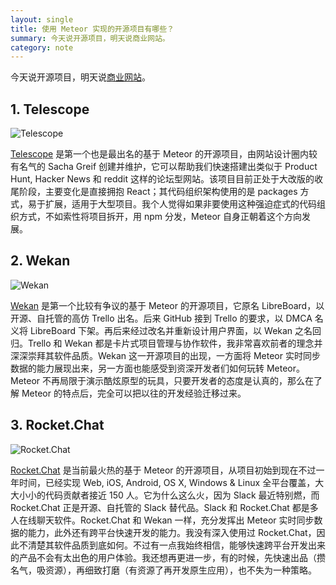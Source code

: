 ```yaml
---
layout: single
title: 使用 Meteor 实现的开源项目有哪些？
summary: 今天说开源项目，明天说商业网站。
category: note
---
```


今天说开源项目，明天说[商业网站](/note/business-by-meteor.html)。

## 1. Telescope

![Telescope](http://ww2.sinaimg.cn/mw690/a1480181jw1f3kk0yw0alj21kw0we441.jpg)

[Telescope](http://www.telescopeapp.org/) 是第一个也是最出名的基于 Meteor 的开源项目，由网站设计圈内较有名气的 Sacha Greif 创建并维护，它可以帮助我们快速搭建出类似于 Product Hunt, Hacker News 和 reddit 这样的论坛型网站。该项目目前正处于大改版的收尾阶段，主要变化是直接拥抱 React；其代码组织架构使用的是 packages 方式，易于扩展，适用于大型项目。我个人觉得如果非要使用这种强迫症式的代码组织方式，不如索性将项目拆开，用 npm 分发，Meteor 自身正朝着这个方向发展。

## 2. Wekan

![Wekan](http://ww3.sinaimg.cn/mw690/a1480181jw1f3kk0xsdk9j21kw0uggqm.jpg)

[Wekan](https://wekan.io/) 是第一个比较有争议的基于 Meteor 的开源项目，它原名 LibreBoard，以开源、自托管的高仿 Trello 出名。后来 GitHub 接到 Trello 的要求，以 DMCA 名义将 LibreBoard 下架。再后来经过改名并重新设计用户界面，以 Wekan 之名回归。Trello 和 Wekan 都是卡片式项目管理与协作软件，我非常喜欢前者的理念并深深崇拜其软件品质。Wekan 这一开源项目的出现，一方面将 Meteor 实时同步数据的能力展现出来，另一方面也能感受到资深开发者们如何玩转 Meteor。Meteor 不再局限于演示酷炫原型的玩具，只要开发者的态度是认真的，那么在了解 Meteor 的特点后，完全可以把以往的开发经验迁移过来。

## 3. Rocket.Chat

![Rocket.Chat](http://ww1.sinaimg.cn/mw690/a1480181jw1f3kk0wn0t7j21kw0wetfo.jpg)

[Rocket.Chat](https://rocket.chat/) 是当前最火热的基于 Meteor 的开源项目，从项目初始到现在不过一年时间，已经实现 Web, iOS, Android, OS X, Windows & Linux 全平台覆盖，大大小小的代码贡献者接近 150 人。它为什么这么火，因为 Slack 最近特别燃，而 Rocket.Chat 正是开源、自托管的 Slack 替代品。Slack 和 Rocket.Chat 都是多人在线聊天软件。Rocket.Chat 和 Wekan 一样，充分发挥出 Meteor 实时同步数据的能力，此外还有跨平台快速开发的能力。我没有深入使用过 Rocket.Chat，因此不清楚其软件品质到底如何。不过有一点我始终相信，能够快速跨平台开发出来的产品不会有太出色的用户体验。我还想再更进一步，有的时候，先快速出品（攒名气，吸资源），再细致打磨（有资源了再开发原生应用），也不失为一种策略。
